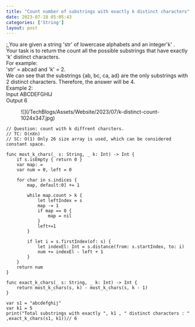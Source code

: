 ```yaml
---
title: "Count number of substrings with exactly k distinct characters"
date: 2023-07-18 05:05:43
categories: ['String']
layout: post
---
```


<!-- wp:paragraph -->
<a href="https://www.geeksforgeeks.org/count-number-of-substrings-with-exactly-k-distinct-characters/" target="_blank" rel="noopener" title="">: </a>You are given a string 'str' of lowercase alphabets and an integer'k' .<br>Your task is to return the count all the possible substrings that have exactly 'k' distinct characters.<br>For example:<br>'str' = abcad and 'k' = 2.<br>We can see that the substrings {ab, bc, ca, ad} are the only substrings with 2 distinct characters. Therefore, the answer will be 4.<br>Example 2: <br>Input ABCDEFGHIJ <br>Output 6


<!-- /wp:paragraph -->

<!-- wp:image {"id":2043,"sizeSlug":"large","linkDestination":"none"} -->
<figure class="wp-block-image size-large">![](/TechBlogs/Assets/Website/2023/07/k-distinct-count-1024x347.jpg)</figure>
<!-- /wp:image -->

<!-- wp:paragraph -->



<!-- /wp:paragraph -->

<!-- wp:code -->
<pre class="wp-block-code"><code lang="swift" class="language-swift">// Question: count with k diffrent charcters.
// TC: O(nXn)
// SC: O(1) Only 26 size array is used, which can be considered constant space.

func most_k_chars(_ s: String, _ k: Int) -> Int {
    if s.isEmpty { return 0 }
    var map: = 
    var num = 0, left = 0
    
    for char in s.indices {
        map, default:0] += 1
        
        while map.count > k {
            let leftIndex = s
            map -= 1
            if map == 0 {
                map = nil
            }
            left+=1
        }
        
        if let i = s.firstIndex(of: s) {
            let indexEl: Int = s.distance(from: s.startIndex, to: i)
            num += indexEl - left + 1
        }
    }
    return num
}

func exact_k_chars(_ s: String, _ k: Int) -> Int {
    return most_k_chars(s, k) - most_k_chars(s, k - 1)
}

var s1 = "abcdefghij"
var k1 = 5
print("Total substrings with exactly ", k1 , " distinct characters : " ,exact_k_chars(s1, k1))// 6
</code></pre>
<!-- /wp:code -->